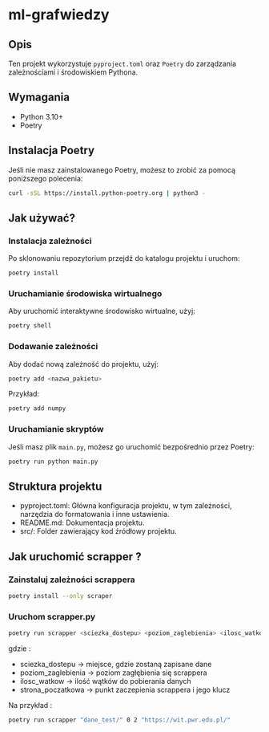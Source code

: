 # ml-grafwiedzy

## Opis

Ten projekt wykorzystuje `pyproject.toml` oraz `Poetry` do zarządzania zależnościami i środowiskiem Pythona.

## Wymagania

- Python 3.10+
- Poetry

## Instalacja Poetry

Jeśli nie masz zainstalowanego Poetry, możesz to zrobić za pomocą poniższego polecenia:

```sh
curl -sSL https://install.python-poetry.org | python3 -
```

## Jak używać?

### Instalacja zależności

Po sklonowaniu repozytorium przejdź do katalogu projektu i uruchom:

```sh
poetry install
```

### Uruchamianie środowiska wirtualnego

Aby uruchomić interaktywne środowisko wirtualne, użyj:

```sh
poetry shell
```

### Dodawanie zależności

Aby dodać nową zależność do projektu, użyj:

```sh
poetry add <nazwa_pakietu>
```

Przykład:

```sh
poetry add numpy
```

### Uruchamianie skryptów

Jeśli masz plik `main.py`, możesz go uruchomić bezpośrednio przez Poetry:

```sh
poetry run python main.py
```
## Struktura projektu

- pyproject.toml: Główna konfiguracja projektu, w tym zależności, narzędzia do formatowania i inne ustawienia.
- README.md: Dokumentacja projektu.
- src/: Folder zawierający kod źródłowy projektu.

## Jak uruchomić scrapper ? 

### Zainstaluj zależności scrappera
```bash
poetry install --only scraper
```
### Uruchom scrapper.py
```bash
poetry run scrapper <sciezka_dostepu> <poziom_zaglebienia> <ilosc_watkow> <strona_poczatkowa>
```
gdzie :
- sciezka_dostepu -> miejsce, gdzie zostaną zapisane dane 
- poziom_zaglebienia -> poziom zagłębienia się scrappera
- ilosc_watkow -> ilość wątków do pobierania danych
- strona_poczatkowa -> punkt zaczepienia scrappera i jego klucz

Na przykład :

```bash
poetry run scrapper "dane_test/" 0 2 "https://wit.pwr.edu.pl/"  
```
